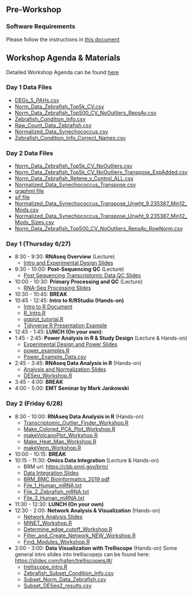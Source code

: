 ## Pre-Workshop
### Software Requirements
Please follow the instructions in [this document](Software_Requirements_2019.pdf)

## Workshop Agenda & Materials

Detailed Workshop Agenda can be found [here](2019_SRP_Bioinformatics_and_Statistics_Workshop_Agenda.pdf)

### Day 1 Data Files
* <a href="DEGs_5_PAHs.csv" download> DEGs\_5\_PAHs.csv </a>
* <a href="Norm_Data_Zebrafish_Top5k_CV.csv" download> Norm\_Data\_Zebrafish\_Top5k\_CV.csv </a>
* <a href="Norm_Data_Zebrafish_Top500_CV_NoOutliers_RepsAv.csv" download> Norm\_Data\_Zebrafish\_Top500\_CV\_NoOutliers\_RepsAv.csv </a>
* <a href="Zebrafish_Condition_Info.csv" download> Zebrafish\_Condition\_Info.csv </a>
* <a href="Raw_Count_Data_Zebrafish.csv" download> Raw\_Count\_Data\_Zebrafish.csv </a>
* <a href="Normalized_Data_Synechococcus.csv" download> Normalized\_Data\_Synechococcus.csv </a>
* <a href="Zebrafish_Condition_Info_Correct_Names.csv" download> Zebrafish\_Condition\_Info\_Correct\_Names.csv </a>

### Day 2 Data Files
* <a href="Norm_Data_Zebrafish_Top5k_CV_NoOutliers.csv" download> Norm\_Data\_Zebrafish\_Top5k\_CV\_NoOutliers.csv </a>
* <a href="Norm_Data_Zebrafish_Top5k_CV_NoOutliers_Transpose_ExpAdded.csv" download> Norm\_Data\_Zebrafish\_Top5k\_CV\_NoOutliers\_Transpose\_ExpAdded.csv </a>
* <a href="Norm_Data_Zebrafish_Retene_v_Control_ALL.csv" download> Norm\_Data\_Zebrafish\_Retene\_v\_Control\_ALL.csv </a>
* <a href="Normalized_Data_Synechococcus_Transpose.csv" download> Normalized\_Data\_Synechococcus\_Transpose.csv </a>
* <a href="Normalized_Data_Synechococcus_Transpose_Unwht_9.235387.graphml" download> graphml file </a>
* <a href="Normalized_Data_Synechococcus_Transpose_Unwht_9.235387.sif" download> sif file </a>
* <a href="Normalized_Data_Synechococcus_Transpose_Unwht_9.235387_Min12_Mods.csv" download> Normalized\_Data\_Synechococcus\_Transpose\_Unwht\_9.235387\_Min12\_Mods.csv </a>
* <a href="Normalized_Data_Synechococcus_Transpose_Unwht_9.235387_Min12_Mods_Sizes.csv" download> Normalized\_Data\_Synechococcus\_Transpose\_Unwht\_9.235387\_Min12\_Mods\_Sizes.csv </a>
* <a href="Norm_Data_Zebrafish_Top500_CV_NoOutliers_RepsAv_RowNorm.csv" download> Norm\_Data\_Zebrafish\_Top500\_CV\_NoOutliers\_RepsAv\_RowNorm.csv </a>

### Day 1 (Thursday 6/27)
* 8:30 - 9:30: __RNAseq Overview__ (Lecture)
	* <a href="Intro_&_Experimental_Design_Tilton.pdf" download> Intro and Experimental Design Slides </a>
* 9:30 - 10:00: __Post-Sequencing QC__ (Lecture)
	* <a href="Post_Sequencing_Transcriptomic_Data_QC.pptx" download> Post Sequencing Transcriptomic Data QC Slides</a>
* 10:00 - 10:30: __Primary Processing and QC__ (Lecture)
	* <a href="RNA_Seq_Processing.pptx" download> RNA-Seq Processing Slides</a>
* 10:30 - 10:45: __BREAK__
* 10:45 - 12:45: __Intro to R/RStudio (Hands-on)__
	* <a href="Intro_to_R.html" download> Intro to R Document</a>
	* <a href="R_intro.R" download> R\_Intro.R</a>
	* <a href="ggplot_tutorial.R" download> ggplot\_tutorial.R</a>
	* <a href="tidyverse.zip" download> Tidyverse R Presentation Example </a>
* 12:45 - 1:45: __LUNCH (On your own)__: 
* 1:45 - 2:45: __Power Analysis in R & Study Design__ (Lecture & Hands-on) 
	* <a href="Experimental_Design_and_Power.pdf" download> Experimental Design and Power Slides</a>
	* <a href="power_examples.R" download> power\_examples.R</a>
	* <a href="Power_Example_Data.csv" download> Power\_Example\_Data.csv</a>
* 2:45 - 3:45: __RNAseq Data Analysis in R__ (Hands-on) 
	* <a href="Analysis_and_Normalization.pptx" download> Analysis and Normalization Slides</a>
	* <a href="DESeq_Workshop.R" download> DESeq\_Workshop.R</a>
* 3:45 - 4:00: __BREAK__ 
* 4:00 - 5:00: __EMT Seminar by Mark Jankowski__ 

### Day 2 (Friday 6/28)
* 8:30 - 10:00: __RNAseq Data Analysis in R__ (Hands-on)
	* <a href="Transcriptomic_Outlier_Finder_Workshop.R" download> Transcriptomic\_Outlier\_Finder\_Workshop.R</a>
	* <a href="Make_Colored_PCA_Plot_Workshop.R" download> Make\_Colored\_PCA\_Plot\_Workshop.R</a>
	* <a href="makeVolcanoPlot_Workshop.R" download> makeVolcanoPlot\_Workshop.R</a>
	* <a href="Make_Heat_Map_Workshop.R" download> Make\_Heat\_Map\_Workshop.R</a>
	* <a href="makeVenn_Workshop.R" download> makeVenn\_Workshop.R</a>
* 10:00 - 10:15: __BREAK__
* 10:15 - 11:30: __Omics Data Integration__ (Lecture & Hands-on) 
	* BRM url: <https://cbb.pnnl.gov/brm/>
	* <a href="Tilton_DataIntegration_lecture.pdf" download> Data Integration Slides</a>
	* <a href="BRM_BMC Bioinformatics_2019.pdf" download> BRM\_BMC Bioinformatics\_2019 pdf </a>
	* <a href="File_1_Human_mRNA.txt" download> File\_1\_Human\_mRNA.txt </a>
	* <a href="File_2_Zebrafish_mRNA.txt" download> File\_2\_Zebrafish\_mRNA.txt </a>
	* <a href="File_3_Human_miRNA.txt" download> File\_3\_Human\_miRNA.txt </a>
* 11:30 - 12:30: __LUNCH (On your own)__
* 12:30 - 2:00: __Network Analysis & Visualization__ (Hands-on)
	* <a href="Network_Analysis.pptx" download> Network Analysis Slides</a>
	* <a href="MINET_Workshop.R" download> MINET\_Workshop.R</a>
	* <a href="Determine_edge_cutoff_Workshop.R" download> Determine\_edge\_cutoff\_Workshop.R</a>
	* <a href="Filter_and_Create_Network_NEW_Workshop.R" download> Filter\_and\_Create\_Network\_NEW\_Workshop.R</a>
	* <a href="Find_Modules_Workshop.R" download> Find\_Modules\_Workshop.R</a> 
* 2:00 - 3:00: __Data Visualization with Trelliscope__ (Hands-on) 
	Some general intro slides into trelliscopejs can be found here: <https://slides.com/hafen/trelliscopejs/#/>
	* <a href="trelliscope_intro.R" download> trelliscope\_intro.R</a>
	* <a href="Zebrafish_Subset_Condition_Info.csv" download> Zebrafish\_Subset\_Condition\_Info.csv</a>
	* <a href="Subset_Norm_Data_Zebrafish.csv" download> Subset\_Norm\_Data\_Zebrafish.csv</a>
	* <a href="Subset_DESeq2_results.csv" download> Subset\_DESeq2\_results.csv</a>
